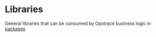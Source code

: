 # Libraries

General libraries that can be consumed by Opstrace business logic in [packages](../packages)
